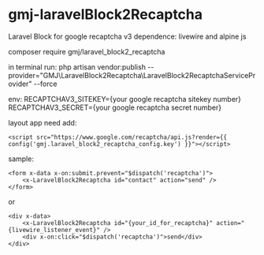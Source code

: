 # gmj-laravelBlock2Recaptcha

Laravel Block for google recaptcha v3
dependence: livewire and alpine js

composer require gmj/laravel_block2_recaptcha

in terminal run: php artisan vendor:publish --provider="GMJ\LaravelBlock2Recaptcha\LaravelBlock2RecaptchaServiceProvider" --force

env:
RECAPTCHAV3_SITEKEY={your google recaptcha sitekey number}<br/>
RECAPTCHAV3_SECRET={your google recaptcha secret number}

layout app need add:

```
<script src="https://www.google.com/recaptcha/api.js?render={{ config('gmj.laravel_block2_recaptcha_config.key') }}"></script>
```

sample:

```
<form x-data x-on:submit.prevent="$dispatch('recaptcha')">
    <x-LaravelBlock2Recaptcha id="contact" action="send" />
</form>
```

or

```
<div x-data>
    <x-LaravelBlock2Recaptcha id="{your_id_for_recaptcha}" action="{livewire_listener_event}" />
    <div x-on:click="$dispatch('recaptcha')">send</div>
</div>
```
